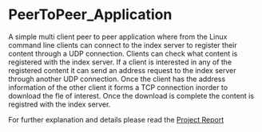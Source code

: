 # PeerToPeer_Application
A simple multi client peer to peer application where from the Linux command line clients can connect to the index server to register their content through a UDP connection. Clients can check what content is registered with the index server. If a client is interested in any of the registered content it can send an address request to the index server through another UDP connection. Once the client has the address information of the other client it forms a TCP connection inorder to download the fle of interest. Once the download is complete the content is registred with the index server.

For further explanation and details please read the [Project Report](Report.pdf) 
